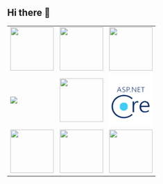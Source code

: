 ## Hi there 👋

<table>
 <tr>
   <td><img width="100" height="100" style="display: inline-block;" src="https://cdn.jsdelivr.net/gh/devicons/devicon@latest/icons/html5/html5-original-wordmark.svg" /></td>
    <td><img width="100" height="100" style="display: inline-block;" src="https://cdn.jsdelivr.net/gh/devicons/devicon@latest/icons/css3/css3-original-wordmark.svg" /></td>
   <td><img width="100" height="100" style="display: inline-block;" src="https://cdn.jsdelivr.net/gh/devicons/devicon@latest/icons/javascript/javascript-original.svg" /></td>
 </tr>
 <tr>
  <td><img src="https://cdn.jsdelivr.net/gh/devicons/devicon@latest/icons/csharp/csharp-original.svg" /></td>
  <td><img width="100" height="100" style="display: inline-block;" src="https://cdn.jsdelivr.net/gh/devicons/devicon@latest/icons/entityframeworkcore/entityframeworkcore-original.svg" /></td>
  <td><img width="100" height="120" src="images/asp-netlogo.png"></td>
 </tr>
 <tr>
  <td><img width="100" height="100" style="display: inline-block;" src="https://cdn.jsdelivr.net/gh/devicons/devicon@latest/icons/postgresql/postgresql-original-wordmark.svg" /></td>
  <td> <img width="100" height="100" style="display: inline-block;" src="https://cdn.jsdelivr.net/gh/devicons/devicon@latest/icons/git/git-original.svg" /></td>
  <td><img width="100" height="100" style="display: inline-block;" src="https://cdn.jsdelivr.net/gh/devicons/devicon@latest/icons/kotlin/kotlin-original-wordmark.svg" /></td>
 </tr>
</table>




 



          
